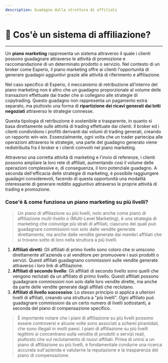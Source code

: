 ```yaml
---
description: Guadagna dalla struttura di affiliati
---
```


# 🤝 Cos'è un sistema di affiliazione?

***

Un **piano marketing** rappresenta un sistema attraverso il quale i clienti possono guadagnare attraverso le attività di promozione e raccomandazione di un determinato prodotto o servizio. Nel contesto di un broker come Esperio, il piano marketing offre ai clienti l'opportunità di generare guadagni aggiuntivi grazie alle attività di riferimento e affiliazione.

Nel caso specifico di Esperio, il meccanismo di retribuzione all'interno del piano marketing non è altro che un guadagno proporzionale al volume delle transazioni effettuate dai trader che si collegano alle strategie di copytrading. Questo guadagno non rappresenta un pagamento extra separato, ma piuttosto una forma di **ripartizione dei ricavi generati dai lotti negoziati** attraverso le strategie connesse.

Questa tipologia di retribuzione è sostenibile e trasparente, in quanto si basa direttamente sulle attività di trading effettuate dai clienti. Il broker ed i clienti condividono i profitti derivanti dai volumi di trading generati, creando un rapporto win-win. Essenzialmente, ogni volta che un trader partecipa alle operazioni attraverso le strategie, una parte del guadagno generato viene redistribuita fra il broker e i clienti coinvolti nel piano marketing.

Attraverso una corretta attività di marketing e l'invio di referenze, i clienti possono ampliare la loro rete di affiliati, aumentando così il volume delle operazioni complessive e, di conseguenza, il loro potenziale guadagno. A seconda dell'efficacia delle strategie di marketing, è possibile raggiungere guadagni considerevoli, facendo di questa opportunità una modalità interessante di generare reddito aggiuntivo attraverso le proprie attività di trading e promozione.

### Cose'è & come funziona un piano marketing su più livelli?

> Un piano di affiliazione su più livelli, noto anche come piano di affiliazione multi-livello o       (Multi-Level Marketing), è una strategia di marketing che coinvolge più strati di affiliati, ciascuno dei quali può guadagnare commissioni non solo dalle vendite generate direttamente, ma anche dalle vendite generate dai membri affiliati che si trovano sotto di loro nella struttura a più livelli.

1. **Affiliati diretti**: Gli affiliati di primo livello sono coloro che si uniscono direttamente all'azienda o al venditore per promuovere i suoi prodotti o servizi. Questi affiliati guadagnano commissioni sulle vendite generate attraverso i loro link di affiliazione.
2. **Affiliati di secondo livello**: Gli affiliati di secondo livello sono quelli che vengono reclutati da un affiliato di primo livello. Questi affiliati possono guadagnare commissioni non solo dalle loro vendite dirette, ma anche da parte delle vendite generate dagli affiliati che reclutano.
3. **Affiliati di livello successivo**: Lo stesso principio si applica a ulteriori livelli di affiliati, creando una struttura a "più livelli". Ogni affiliato può guadagnare commissioni da un certo numero di livelli sottostanti, a seconda del piano di compensazione specifico.

> È importante notare che i piani di affiliazione su più livelli possono essere controversi e alcune volte sono associati a schemi piramidali, che sono illegali in molti paesi. I piani di affiliazione su più livelli legittimi si concentrano sulla vendita di prodotti o servizi reali, piuttosto che sul reclutamento di nuovi affiliati. Prima di unirsi a un piano di affiliazione su più livelli, è fondamentale condurre una ricerca accurata sull'azienda e valutarne la reputazione e la trasparenza del piano di compensazione.

